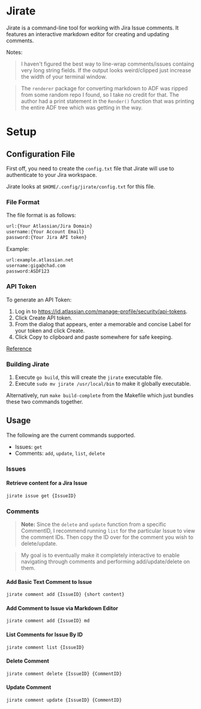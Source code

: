 # Jirate

Jirate is a command-line tool for working with Jira Issue comments.
It features an interactive markdown editor for creating and updating comments.

Notes:
> I haven't figured the best way to line-wrap comments/issues containg very long string fields. If the output looks weird/clipped just increase the width of your terminal window. 

> The `renderer` package for converting markdown to ADF was ripped from some random repo I found, so I take no credit for that. The author had a print statement in the `Render()` function that was printing the entire ADF tree which was getting in the way.

# Setup

## Configuration File

First off, you need to create the `config.txt` file that Jirate will use to authenticate to your Jira workspace.

Jirate looks at `$HOME/.config/jirate/config.txt` for this file.

### File Format

The file format is as follows:

```txt
url:{Your Atlassian/Jira Domain}
username:{Your Account Email}
password:{Your Jira API token}
```

Example:

```txt
url:example.atlassian.net
username:giga@chad.com
password:ASDF123
```

### API Token

To generate an API Token: 

1. Log in to https://id.atlassian.com/manage-profile/security/api-tokens.
2. Click Create API token.
3. From the dialog that appears, enter a memorable and concise Label for your token and click Create.
4. Click Copy to clipboard and paste somewhere for safe keeping.

[Reference](https://support.atlassian.com/atlassian-account/docs/manage-api-tokens-for-your-atlassian-account/)

### Building Jirate

1. Execute `go build`, this will create the `jirate` executable file.
2. Execute `sudo mv jirate /usr/local/bin` to make it globally executable.

Alternatively, run `make build-complete` from the Makefile which just bundles these two commands together.

## Usage

The following are the current commands supported.
* Issues: `get`
* Comments: `add`, `update`, `list`, `delete`

### Issues

#### Retrieve content for a Jira Issue

```sh 
jirate issue get {IssueID}
```

### Comments

> **Note:** Since the `delete` and `update` function from a specific CommentID, I recommend running `list` for the particular Issue to view the comment IDs. Then copy the ID over for the comment you wish to delete/update.

> My goal is to eventually make it completely interactive to enable navigating through comments and performing add/update/delete on them.

#### Add Basic Text Comment to Issue

```sh
jirate comment add {IssueID} {short content}
```

#### Add Comment to Issue via Markdown Editor

```sh
jirate comment add {IssueID} md
```

#### List Comments for Issue By ID

```sh
jirate comment list {IssueID}
```

#### Delete Comment

```sh
jirate comment delete {IssueID} {CommentID}
```

#### Update Comment

```sh
jirate comment update {IssueID} {CommentID}
```
